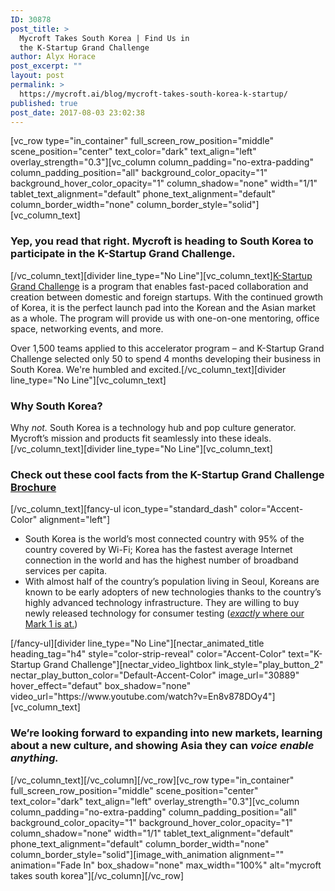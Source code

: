 ```yaml
---
ID: 30878
post_title: >
  Mycroft Takes South Korea | Find Us in
  the K-Startup Grand Challenge
author: Alyx Horace
post_excerpt: ""
layout: post
permalink: >
  https://mycroft.ai/blog/mycroft-takes-south-korea-k-startup/
published: true
post_date: 2017-08-03 23:02:38
---
```

[vc_row type="in_container" full_screen_row_position="middle" scene_position="center" text_color="dark" text_align="left" overlay_strength="0.3"][vc_column column_padding="no-extra-padding" column_padding_position="all" background_color_opacity="1" background_hover_color_opacity="1" column_shadow="none" width="1/1" tablet_text_alignment="default" phone_text_alignment="default" column_border_width="none" column_border_style="solid"][vc_column_text]
<h3>Yep, you read that right. Mycroft is heading to South Korea to participate in the K-Startup Grand Challenge.</h3>
[/vc_column_text][divider line_type="No Line"][vc_column_text]<a href="http://www.k-startupgc.org/">K-Startup Grand Challenge</a> is a program that enables fast-paced collaboration and creation between domestic and foreign startups. With the continued growth of Korea, it is the perfect launch pad into the Korean and the Asian market as a whole. The program will provide us with one-on-one mentoring, office space, networking events, and more.

Over 1,500 teams applied to this accelerator program – and K-Startup Grand Challenge selected only 50 to spend 4 months developing their business in South Korea. We're humbled and excited.[/vc_column_text][divider line_type="No Line"][vc_column_text]
<h3>Why South Korea?</h3>
Why <em>not. </em>South Korea is a technology hub and pop culture generator. Mycroft’s mission and products fit seamlessly into these ideals.[/vc_column_text][divider line_type="No Line"][vc_column_text]
<h3>Check out these cool facts from the K-Startup Grand Challenge <a href="http://www.k-startupgc.org/upfilePath/K-Startup%20Grand%20Challenge%202017.pdf">Brochure</a></h3>
[/vc_column_text][fancy-ul icon_type="standard_dash" color="Accent-Color" alignment="left"]
<ul>
 	<li>South Korea is the world’s most connected country with 95% of the country covered by Wi-Fi; Korea has the fastest average Internet connection in the world and has the highest number of broadband services per capita.</li>
 	<li>With almost half of the country’s population living in Seoul, Koreans are known to be early adopters of new technologies thanks to the country’s highly advanced technology infrastructure. They are willing to buy newly released technology for consumer testing (<a href="https://mycroft.ai/open-source-honest-answers-preface-hardware-device/"><em>exactly </em>where our Mark 1 is at.</a>)</li>
</ul>
[/fancy-ul][divider line_type="No Line"][nectar_animated_title heading_tag="h4" style="color-strip-reveal" color="Accent-Color" text="K-Startup Grand Challenge"][nectar_video_lightbox link_style="play_button_2" nectar_play_button_color="Default-Accent-Color" image_url="30889" hover_effect="defaut" box_shadow="none" video_url="https://www.youtube.com/watch?v=En8v878DOy4"][vc_column_text]
<h3>We’re looking forward to expanding into new markets, learning about a new culture, and showing Asia they can <em>voice enable anything. </em></h3>
[/vc_column_text][/vc_column][/vc_row][vc_row type="in_container" full_screen_row_position="middle" scene_position="center" text_color="dark" text_align="left" overlay_strength="0.3"][vc_column column_padding="no-extra-padding" column_padding_position="all" background_color_opacity="1" background_hover_color_opacity="1" column_shadow="none" width="1/1" tablet_text_alignment="default" phone_text_alignment="default" column_border_width="none" column_border_style="solid"][image_with_animation alignment="" animation="Fade In" box_shadow="none" max_width="100%" alt="mycroft takes south korea"][/vc_column][/vc_row]